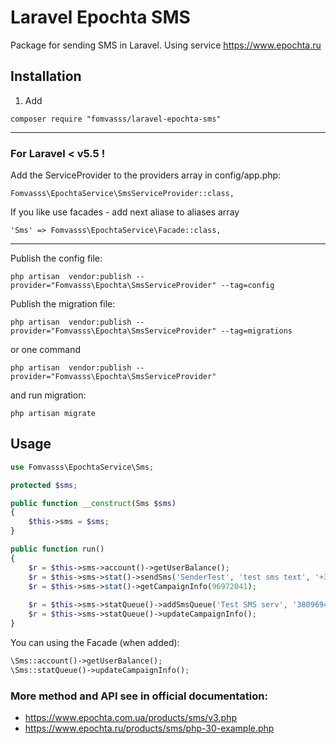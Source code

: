 # Laravel Epochta SMS

Package for sending SMS in Laravel. Using service https://www.epochta.ru

## Installation
1. Add 
```
composer require "fomvasss/laravel-epochta-sms"
```
---
### For Laravel < v5.5 !

Add the ServiceProvider to the providers array in config/app.php:

```Fomvasss\EpochtaService\SmsServiceProvider::class,```

If you like use facades - add next aliase to aliases array

```'Sms' => Fomvasss\EpochtaService\Facade::class,```

---

Publish the config file:

```php artisan  vendor:publish --provider="Fomvasss\Epochta\SmsServiceProvider" --tag=config```

Publish the migration file:

```php artisan  vendor:publish --provider="Fomvasss\Epochta\SmsServiceProvider" --tag=migrations``` 

or one command
```
php artisan  vendor:publish --provider="Fomvasss\Epochta\SmsServiceProvider"
```
and run migration:

```php artisan migrate```

## Usage

```php
use Fomvasss\EpochtaService\Sms;

protected $sms;

public function __construct(Sms $sms)
{
    $this->sms = $sms;
}

public function run()
{
    $r = $this->sms->account()->getUserBalance();
    $r = $this->sms->stat()->sendSms('SenderTest', 'test sms text', '+380656565656', '2017-10-31 16:08:00', '6');
    $r = $this->sms->stat()->getCampaignInfo(96972041);
    
    $r = $this->sms->statQueue()->addSmsQueue('Test SMS serv', '380969416874', ['info' => 'The registration new user'])
    $r = $this->sms->statQueue()->updateCampaignInfo();
}
```

You can using the Facade (when added):

```php
\Sms::account()->getUserBalance();
\Sms::statQueue()->updateCampaignInfo();
```


### More method and API see in official documentation:

- https://www.epochta.com.ua/products/sms/v3.php 
- https://www.epochta.ru/products/sms/php-30-example.php
